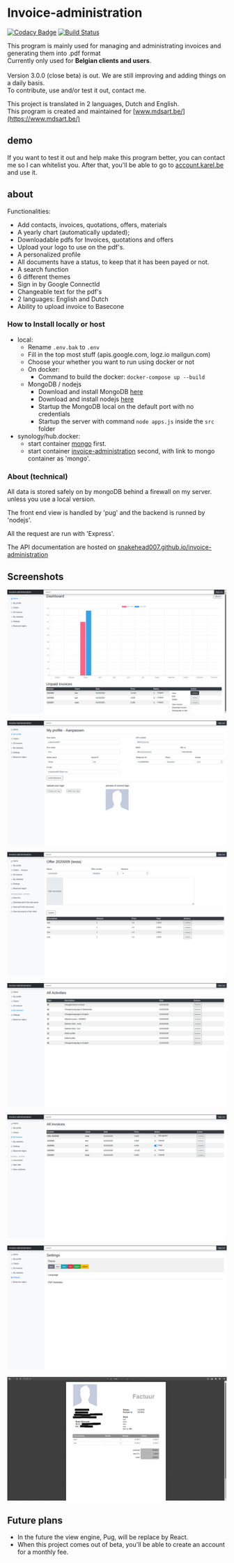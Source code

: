 # Invoice-administration

[![Codacy Badge](https://api.codacy.com/project/badge/Grade/2b050f3946714359aaca43cc883f5115)](https://www.codacy.com/manual/snakehead007/invoice-administration?utm_source=github.com&utm_medium=referral&utm_content=snakehead007/invoice-administration&utm_campaign=Badge_Grade)
[![Build Status](https://travis-ci.com/snakehead007/invoice-administration.svg?branch=master)](https://travis-ci.com/snakehead007/invoice-administration)

This program is mainly used for managing and administrating invoices and generating them into .pdf format
<br> Currently only used for <strong>Belgian clients and users</strong>.  
<br> Version 3.0.0 (close beta) is out. We are still improving and adding things on a daily basis. 
<br> To contribute, use and/or test it out, contact me.  

This project is translated in 2 languages, Dutch and English.
<br>This program is created and maintained for [www.mdsart.be/](https://www.mdsart.be/)

## demo

If you want to test it out and help make this program better, you can contact me so I can whitelist you.
After that, you'll be able to go to [account.karel.be](https://account.karel.be/) and use it.

## about

Functionalities:

-   Add contacts, invoices, quotations, offers, materials
-   A yearly chart (automatically updated);
-   Downloadable pdfs for Invoices, quotations and offers
-   Upload your logo to use on the pdf's. 
-   A personalized profile
-   All documents have a status, to keep that it has been payed or not.
-   A search function
-   6 different themes
-   Sign in by Google ConnectId
-   Changeable text for the pdf's
-   2 languages: English and Dutch
-   Ability to upload invoice to Basecone
### How to Install locally or host

-   local: 
       - Rename `.env.bak` to `.env` 
       - Fill in the top most stuff (apis.google.com, logz.io mailgun.com) 
       - Choose your whether you want to run using docker or not
       - On docker: 
            - Command to build the docker: `docker-compose up --build`
       - MongoDB / nodejs
            - Download and install MongoDB [here](https://docs.mongodb.com/manual/administration/install-community/)
            - Download and install nodejs [here](https://nodejs.org/en/download/)
            - Startup the MongoDB local on the default port with no credentials
            - Startup the server with command `node apps.js` inside the `src` folder
-   synology/hub.docker:
     - start container [mongo](https://hub.docker.com/_/mongo) first.
     - start container [invoice-administration](https://hub.docker.com/repository/docker/snakehead007/invoice-administration) second, with link to mongo container as 'mongo'.
### About (technical)

All data is stored safely on by mongoDB behind a firewall on my server. unless you use a local version.

The front end view is handled by 'pug' and the backend is runned by 'nodejs'.

All the request are run with 'Express'.

The API documentation are hosted on [snakehead007.github.io/invoice-administration](https://snakehead007.github.io/invoice-administration)
  
## Screenshots

![Profile edit page](screenshots/1.png)

![Settings page](screenshots/2.png)

![index page](screenshots/3.png)

![pdf generated invoice ](screenshots/4.png)

![contacts page](screenshots/5.png)

![Invoices and others of 1 contact](screenshots/6.png)

![the chart](screenshots/7.png)

## Future plans

-   In the future the view engine, Pug, will be replace by React.
-   When this project comes out of beta, you'll be able to create an account  for a monthly fee.

